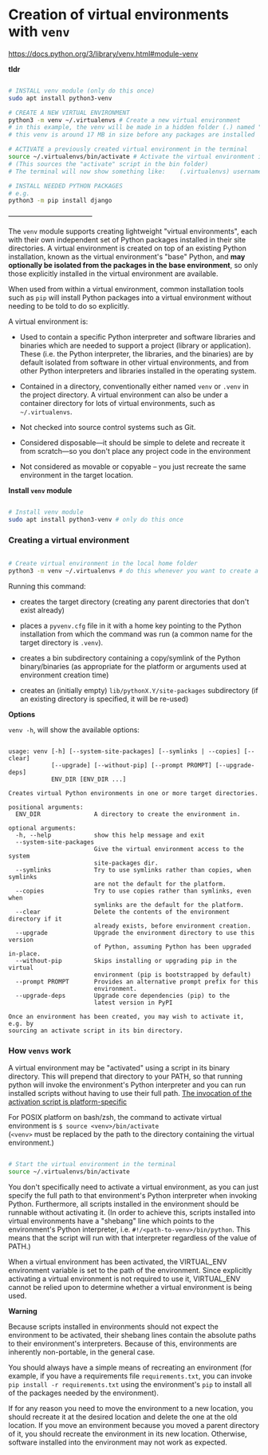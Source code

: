 # Creation of virtual environments with `venv`

https://docs.python.org/3/library/venv.html#module-venv

**tldr**

```Bash

# INSTALL venv module (only do this once)
sudo apt install python3-venv

# CREATE A NEW VIRTUAL ENVIRONMENT
python3 -m venv ~/.virtualenvs # Create a new virtual environment
# in this example, the venv will be made in a hidden folder (.) named "virtualenvs"
# this venv is around 17 MB in size before any packages are installed

# ACTIVATE a previously created virtual environment in the terminal
source ~/.virtualenvs/bin/activate # Activate the virtual environment in the terminal
# (This sources the "activate" script in the bin folder)
# The terminal will now show something like:    (.virtualenvs) username@username:~$

# INSTALL NEEDED PYTHON PACKAGES 
# e.g.
python3 -m pip install django

```

————————————
<!-- ≈≈≈≈≈≈ 12 character line (EM Rule —) ≈≈≈≈ -->

The `venv` module supports creating lightweight "virtual environments", each with their own
independent set of Python packages installed in their site directories. A virtual environment is
created on top of an existing Python installation, known as the virtual environment's "base"
Python, and **may optionally be isolated from the packages in the base environment**, so only those
explicitly installed in the virtual environment are available.

<!-- *** did we isolate from the packages in the base environment? -->

When used from within a virtual environment, common installation tools such as `pip` will install
Python packages into a virtual environment without needing to be told to do so explicitly.

A virtual environment is:

* Used to contain a specific Python interpreter and software libraries and binaries which are needed
  to support a project (library or application). These (i.e. the Python interpreter, the libraries,
  and the binaries) are by default isolated from software in other virtual environments, and from
  other Python interpreters and libraries installed in the operating system.

* Contained in a directory, conventionally either named `venv` or `.venv` in the project directory.
  A virtual environment can also be under a container directory for lots of virtual environments,
  such as `~/.virtualenvs`.

* Not checked into source control systems such as Git.

* Considered disposable—it should be simple to delete and recreate it from scratch—so you don't
  place any project code in the environment

* Not considered as movable or copyable – you just recreate the same environment in the target
  location.

**Install `venv` module**

```Bash

# Install venv module
sudo apt install python3-venv # only do this once

```

### Creating a virtual environment

```Bash

# Create virtual environment in the local home folder
python3 -m venv ~/.virtualenvs # do this whenever you want to create a new one

```

Running this command:

* creates the target directory (creating any parent directories that don't exist already) 

* places a `pyvenv.cfg` file in it with a home key pointing to the Python installation from which
  the command was run (a common name for the target directory is `.venv`).

* creates a bin subdirectory containing a copy/symlink of the Python binary/binaries (as appropriate
  for the platform or arguments used at environment creation time)

* creates an (initially empty) `lib/pythonX.Y/site-packages` subdirectory (if an existing directory
  is specified, it will be re-used)

**Options**

`venv -h`, will show the available options:

```

usage: venv [-h] [--system-site-packages] [--symlinks | --copies] [--clear]
            [--upgrade] [--without-pip] [--prompt PROMPT] [--upgrade-deps]
            ENV_DIR [ENV_DIR ...]

Creates virtual Python environments in one or more target directories.

positional arguments:
  ENV_DIR               A directory to create the environment in.

optional arguments:
  -h, --help            show this help message and exit
  --system-site-packages
                        Give the virtual environment access to the system
                        site-packages dir.
  --symlinks            Try to use symlinks rather than copies, when symlinks
                        are not the default for the platform.
  --copies              Try to use copies rather than symlinks, even when
                        symlinks are the default for the platform.
  --clear               Delete the contents of the environment directory if it
                        already exists, before environment creation.
  --upgrade             Upgrade the environment directory to use this version
                        of Python, assuming Python has been upgraded in-place.
  --without-pip         Skips installing or upgrading pip in the virtual
                        environment (pip is bootstrapped by default)
  --prompt PROMPT       Provides an alternative prompt prefix for this
                        environment.
  --upgrade-deps        Upgrade core dependencies (pip) to the
                        latest version in PyPI

Once an environment has been created, you may wish to activate it, e.g. by
sourcing an activate script in its bin directory.

```

### How `venvs` work

A virtual environment may be "activated" using a script in its binary directory. This will prepend
that directory to your PATH, so that running python will invoke the environment's Python
interpreter and you can run installed scripts without having to use their full path. 
[The invocation of the activation script is platform-specific][table_1]

[table_1]: https://docs.python.org/3/library/venv.html#how-venvs-work

For POSIX platform on bash/zsh, the command to activate virtual environment is
`$ source <venv>/bin/activate`  
(`<venv>` must be replaced by the path to the directory containing the virtual environment.)

```Bash

# Start the virtual environment in the terminal
source ~/.virtualenvs/bin/activate

```

You don't specifically need to activate a virtual environment, as you can just specify the full path
to that environment's Python interpreter when invoking Python. Furthermore, all scripts installed
in the environment should be runnable without activating it. (In order to achieve this, scripts
installed into virtual environments have a "shebang" line which points to the environment's Python
interpreter, i.e. `#!/<path-to-venv>/bin/python`. This means that the script will run with that
interpreter regardless of the value of PATH.)

When a virtual environment has been activated, the VIRTUAL_ENV environment variable is set to the
path of the environment. Since explicitly activating a virtual environment is not required to use
it, VIRTUAL_ENV cannot be relied upon to determine whether a virtual environment is being used.

**Warning**

Because scripts installed in environments should not expect the environment to be activated, their
shebang lines contain the absolute paths to their environment's interpreters. Because of this,
environments are inherently non-portable, in the general case. 

You should always have a simple means of recreating an environment (for example, if you have a
requirements file `requirements.txt`, you can invoke `pip install -r requirements.txt` using the
environment's `pip` to install all of the packages needed by the environment). 

If for any reason you need to move the environment to a new location, you should recreate it at the
desired location and delete the one at the old location. If you move an environment because you
moved a parent directory of it, you should recreate the environment in its new location. Otherwise,
software installed into the environment may not work as expected. 
